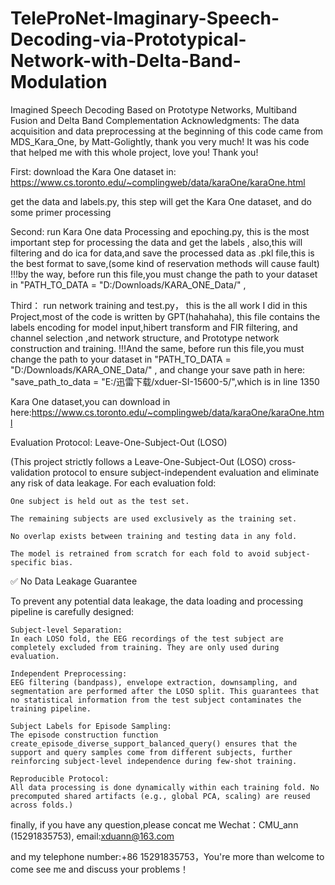 # TeleProNet-Imaginary-Speech-Decoding-via-Prototypical-Network-with-Delta-Band-Modulation
Imagined Speech Decoding Based on Prototype Networks, Multiband Fusion and Delta Band Complementation
Acknowledgments: The data acquisition and data preprocessing at the beginning of this code came from MDS_Kara_One, by Matt-Golightly, thank you very much! It was his code that helped me with this whole project, love you! Thank you!

First: download the Kara One dataset in: https://www.cs.toronto.edu/~complingweb/data/karaOne/karaOne.html

get the data and labels.py, this step will get the Kara One dataset, and do some primer processing

Second: run Kara One data Processing and epoching.py, this is the most important step for processing the data and get the labels ,
also,this will filtering and do ica for data,and save the processed data as .pkl file,this is the best format to save,(some kind of reservation methods will cause fault)
!!!by the way, before run this file,you must change the path to your dataset in "PATH_TO_DATA = "D:/Downloads/KARA_ONE_Data/"  ,

Third： run network training and test.py， this is the all work I did in this Project,most of the code is written by GPT(hahahaha),
this file contains the labels encoding for model input,hibert transform and FIR filtering, and channel selection ,and network structure, and Prototype network construction and training.
  !!!And the same, before run this file,you must change the path to your dataset in "PATH_TO_DATA = "D:/Downloads/KARA_ONE_Data/" ,
and change your save path in here: "save_path_to_data = "E:/迅雷下载/xduer-SI-15600-5/",which is in line 1350

Kara One dataset,you can download in here:https://www.cs.toronto.edu/~complingweb/data/karaOne/karaOne.html

Evaluation Protocol: Leave-One-Subject-Out (LOSO)

(This project strictly follows a Leave-One-Subject-Out (LOSO) cross-validation protocol to ensure subject-independent evaluation and eliminate any risk of data leakage. For each evaluation fold:

    One subject is held out as the test set.

    The remaining subjects are used exclusively as the training set.

    No overlap exists between training and testing data in any fold.

    The model is retrained from scratch for each fold to avoid subject-specific bias.

✅ No Data Leakage Guarantee

To prevent any potential data leakage, the data loading and processing pipeline is carefully designed:

    Subject-level Separation:
    In each LOSO fold, the EEG recordings of the test subject are completely excluded from training. They are only used during evaluation.

    Independent Preprocessing:
    EEG filtering (bandpass), envelope extraction, downsampling, and segmentation are performed after the LOSO split. This guarantees that no statistical information from the test subject contaminates the training pipeline.

    Subject Labels for Episode Sampling:
    The episode construction function create_episode_diverse_support_balanced_query() ensures that the support and query samples come from different subjects, further reinforcing subject-level independence during few-shot training.

    Reproducible Protocol:
    All data processing is done dynamically within each training fold. No precomputed shared artifacts (e.g., global PCA, scaling) are reused across folds.)
    
finally, if you have any question,please concat me  Wechat：CMU_ann (15291835753), email:xduann@163.com 

and my telephone number:+86 15291835753，You're more than welcome to come see me and discuss your problems！
